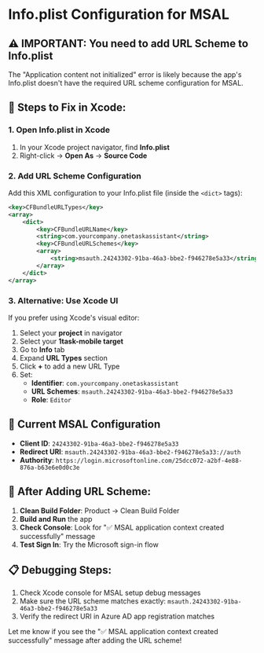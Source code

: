 # Info.plist Configuration for MSAL

## ⚠️ IMPORTANT: You need to add URL Scheme to Info.plist

The "Application content not initialized" error is likely because the app's Info.plist doesn't have the required URL scheme configuration for MSAL.

## 📱 Steps to Fix in Xcode:

### 1. Open Info.plist in Xcode
1. In your Xcode project navigator, find **Info.plist** 
2. Right-click → **Open As** → **Source Code**

### 2. Add URL Scheme Configuration
Add this XML configuration to your Info.plist file (inside the `<dict>` tags):

```xml
<key>CFBundleURLTypes</key>
<array>
    <dict>
        <key>CFBundleURLName</key>
        <string>com.yourcompany.onetaskassistant</string>
        <key>CFBundleURLSchemes</key>
        <array>
            <string>msauth.24243302-91ba-46a3-bbe2-f946278e5a33</string>
        </array>
    </dict>
</array>
```

### 3. Alternative: Use Xcode UI
If you prefer using Xcode's visual editor:

1. Select your **project** in navigator
2. Select your **1task-mobile target**
3. Go to **Info** tab
4. Expand **URL Types** section
5. Click **+** to add a new URL Type
6. Set:
   - **Identifier**: `com.yourcompany.onetaskassistant`
   - **URL Schemes**: `msauth.24243302-91ba-46a3-bbe2-f946278e5a33`
   - **Role**: `Editor`

## 🔧 Current MSAL Configuration
- **Client ID**: `24243302-91ba-46a3-bbe2-f946278e5a33`
- **Redirect URI**: `msauth.24243302-91ba-46a3-bbe2-f946278e5a33://auth`
- **Authority**: `https://login.microsoftonline.com/25dcc072-a2bf-4e88-876a-b63e6e0d0c3e`

## 🚀 After Adding URL Scheme:
1. **Clean Build Folder**: Product → Clean Build Folder
2. **Build and Run** the app
3. **Check Console**: Look for "✅ MSAL application context created successfully" message
4. **Test Sign In**: Try the Microsoft sign-in flow

## 📋 Debugging Steps:
1. Check Xcode console for MSAL setup debug messages
2. Make sure the URL scheme matches exactly: `msauth.24243302-91ba-46a3-bbe2-f946278e5a33`
3. Verify the redirect URI in Azure AD app registration matches

Let me know if you see the "✅ MSAL application context created successfully" message after adding the URL scheme!
